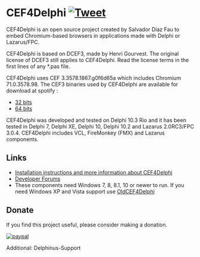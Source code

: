 ﻿# CEF4Delphi [![Tweet](https://img.shields.io/twitter/url/http/shields.io.svg?style=social)](https://twitter.com/intent/tweet?text=Use%20CEF4Delphi%20to%20embed%20Chromium-based%20browsers%20in%20your%20application&url=https://github.com/salvadordf/CEF4Delphi&via=briskbard&hashtags=cef4delphi,delphi,lazarus,fpc)
CEF4Delphi is an open source project created by Salvador Díaz Fau to embed Chromium-based browsers in applications made with Delphi or Lazarus/FPC.

CEF4Delphi is based on DCEF3, made by Henri Gourvest. The original license of DCEF3 still applies to CEF4Delphi. Read the license terms in the first lines of any *.pas file.

CEF4Delphi uses CEF 3.3578.1867.g0f6d65a which includes Chromium 71.0.3578.98. 
The CEF3 binaries used by CEF4Delphi are available for download at spotify :
* [32 bits](http://opensource.spotify.com/cefbuilds/cef_binary_3.3578.1867.g0f6d65a_windows32.tar.bz2)
* [64 bits](http://opensource.spotify.com/cefbuilds/cef_binary_3.3578.1867.g0f6d65a_windows64.tar.bz2)


CEF4Delphi was developed and tested on Delphi 10.3 Rio and it has been tested in Delphi 7, Delphi XE, Delphi 10, Delphi 10.2 and Lazarus 2.0RC3/FPC 3.0.4. CEF4Delphi includes VCL, FireMonkey (FMX) and Lazarus components.

## Links
* [Installation instructions and more information about CEF4Delphi](https://www.briskbard.com/index.php?lang=en&pageid=cef)
* [Developer Forums](https://www.briskbard.com/forum)
* These components need Windows 7, 8, 8.1, 10 or newer to run. If you need Windows XP and Vista support use [OldCEF4Delphi](https://github.com/salvadordf/OldCEF4Delphi)

## Donate
If you find this project useful, please consider making a donation.

[![paypal](https://www.paypalobjects.com/en_US/i/btn/btn_donateCC_LG.gif)](https://www.paypal.com/cgi-bin/webscr?cmd=_s-xclick&hosted_button_id=FTSD2CCGXTD86)

Additional:
Delphinus-Support
